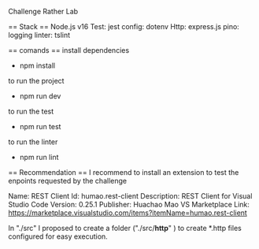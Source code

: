 Challenge Rather Lab 

== Stack ==
Node.js v16
Test: jest
config: dotenv
Http: express.js
pino: logging
linter: tslint


== comands ==
install dependencies
* npm install

to run the project
* npm run dev

to run the test
* npm run test

to run the linter
* npm run lint


== Recommendation ==
I recommend to install an extension to test the enpoints requested by the challenge 

Name: REST Client
Id: humao.rest-client
Description: REST Client for Visual Studio Code
Version: 0.25.1
Publisher: Huachao Mao
VS Marketplace Link: https://marketplace.visualstudio.com/items?itemName=humao.rest-client

In "./src" I proposed to create a folder ("./src/__http__" ) to create *.http files configured for easy execution.